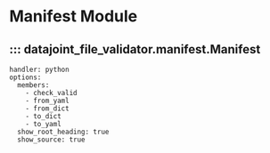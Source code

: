# Manifest Module

## ::: datajoint_file_validator.manifest.Manifest
    handler: python
    options:
      members:
        - check_valid
        - from_yaml
        - from_dict
        - to_dict
        - to_yaml
      show_root_heading: true
      show_source: true